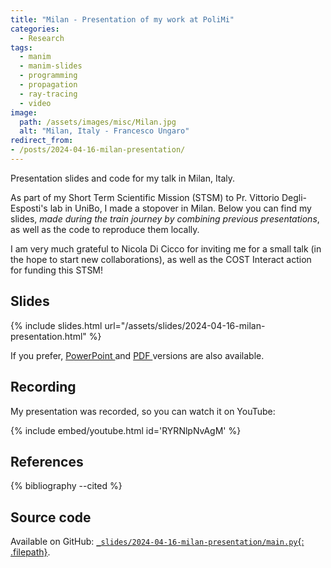 ```yaml
---
title: "Milan - Presentation of my work at PoliMi"
categories:
  - Research
tags:
  - manim
  - manim-slides
  - programming
  - propagation
  - ray-tracing
  - video
image:
  path: /assets/images/misc/Milan.jpg
  alt: "Milan, Italy - Francesco Ungaro"
redirect_from:
- /posts/2024-04-16-milan-presentation/
---
```


Presentation slides and code for my talk in Milan, Italy.

<!--more-->

As part of my Short Term Scientific Mission (STSM)
to Pr. Vittorio Degli-Esposti's lab in UniBo,
I made a stopover in Milan. Below you can find my slides,
*made during the train journey by combining
previous presentations*,
as well as the code to reproduce them locally.

I am very much grateful to Nicola Di Cicco for inviting me for a small talk
(in the hope to start new collaborations),
as well as the COST Interact action for funding this STSM!

## Slides

{% include slides.html url="/assets/slides/2024-04-16-milan-presentation.html" %}

If you prefer,
<a href="/assets/slides/2024-04-16-milan-presentation.pptx">PowerPoint <i class="far fa-file-powerpoint fa-fw"></i></a>
and
<a href="/assets/slides/2024-04-16-milan-presentation.pdf">PDF <i class="far fa-file-pdf fa-fw"></i></a>
versions are also available.

## Recording

My presentation was recorded, so you can watch it on YouTube:

{% include embed/youtube.html id='RYRNlpNvAgM' %}

## References

{% bibliography --cited %}

## Source code

Available on GitHub:
[`_slides/2024-04-16-milan-presentation/main.py`{: .filepath}](https://github.com/jeertmans/jeertmans.github.io/blob/main/_slides/2024-04-16-milan-presentation/main.py).
